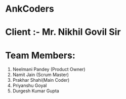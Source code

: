# AnkCoders
# Client :- Mr. Nikhil Govil Sir
# Team Members:
1. Neelmani Pandey (Product Owner)
2. Namit Jain (Scrum Master)
3. Prakhar Shahi(Main Coder)
4. Priyanshu Goyal
5. Durgesh Kumar Gupta

